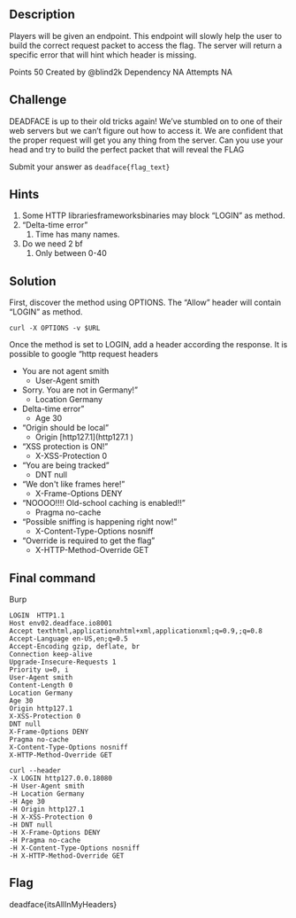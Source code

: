## Description

Players will be given an endpoint. This endpoint will slowly  help the user to build the correct request packet to access the flag. The server will return a specific error that will hint which header is missing.

Points 50
Created by @blind2k
Dependency NA
Attempts NA

## Challenge

 DEADFACE is up to their old tricks again! We’ve stumbled on to one of their web servers but we can’t figure out how to access it. We are confident that the proper request will get you any thing from the server. Can you use your head and try to build the perfect packet that will reveal the FLAG

 Submit your answer as `deadface{flag_text}`

## Hints

1. Some HTTP librariesframeworksbinaries may block “LOGIN” as method.
2. “Delta-time error”
   1. Time has many names.
3. Do we need 2 bf
   1. Only between 0-40

## Solution

First, discover the method using OPTIONS. The “Allow” header will contain “LOGIN” as method.

`curl -X OPTIONS -v $URL`

Once the method is set to LOGIN, add a header according the response. It is possible to google “http request headers

- You are not agent smith
  - User-Agent smith
- Sorry. You are not in Germany!”
  - Location Germany
- Delta-time error”
  - Age 30
- “Origin should be local”
  - Origin [http127.1](http127.1 ‌)
- “XSS protection is ON!”
  - X-XSS-Protection 0
- “You are being tracked”
  - DNT null
- “We don't like frames here!”
  - X-Frame-Options DENY
- “NOOOO!!!! Old-school caching is enabled!!”
  - Pragma no-cache
- “Possible sniffing is happening right now!”
  - X-Content-Type-Options nosniff
- “Override is required to get the flag”
  - X-HTTP-Method-Override GET

## Final command

Burp

```
LOGIN  HTTP1.1
Host env02.deadface.io8001
Accept texthtml,applicationxhtml+xml,applicationxml;q=0.9,;q=0.8
Accept-Language en-US,en;q=0.5
Accept-Encoding gzip, deflate, br
Connection keep-alive
Upgrade-Insecure-Requests 1
Priority u=0, i
User-Agent smith
Content-Length 0
Location Germany
Age 30
Origin http127.1
X-XSS-Protection 0
DNT null
X-Frame-Options DENY
Pragma no-cache
X-Content-Type-Options nosniff
X-HTTP-Method-Override GET
```

```shell
curl --header 
-X LOGIN http127.0.0.18080 
-H User-Agent smith 
-H Location Germany 
-H Age 30 
-H Origin http127.1 
-H X-XSS-Protection 0 
-H DNT null 
-H X-Frame-Options DENY 
-H Pragma no-cache 
-H X-Content-Type-Options nosniff 
-H X-HTTP-Method-Override GET
```

## Flag

deadface{itsAllInMyHeaders}